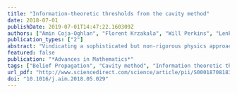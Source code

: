 ```yaml
---
title: "Information-theoretic thresholds from the cavity method"
date: 2018-07-01
publishDate: 2019-07-01T14:47:22.160309Z
authors: ["Amin Coja-Oghlan", "Florent Krzakala", "Will Perkins", "Lenka Zdeborová"]
publication_types: ["2"]
abstract: "Vindicating a sophisticated but non-rigorous physics approach called the cavity method, we establish a formula for the mutual information in statistical inference problems induced by random graphs and we show that the mutual information holds the key to understanding certain important phase transitions in random graph models. We work out several concrete applications of these general results. For instance, we pinpoint the exact condensation phase transition in the Potts antiferromagnet on the random graph, thereby improving prior approximate results (Contucci et al., 2013) [34]. Further, we prove the conjecture from Krzakala et al. (2007) [55] about the condensation phase transition in the random graph coloring problem for any number q≥3 of colors. Moreover, we prove the conjecture on the information-theoretic threshold in the disassortative stochastic block model (Decelle et al., 2011) [35]. Additionally, our general result implies the conjectured formula for the mutual information in Low-Density Generator Matrix codes (Montanari, 2005) [73]."
featured: false
publication: "*Advances in Mathematics*"
tags: ["Belief Propagation", "Cavity method", "Information theoretic thresholds", "Random graph coloring", "Stochastic block model"]
url_pdf: "http://www.sciencedirect.com/science/article/pii/S0001870818302044"
doi: "10.1016/j.aim.2018.05.029"
---
```


